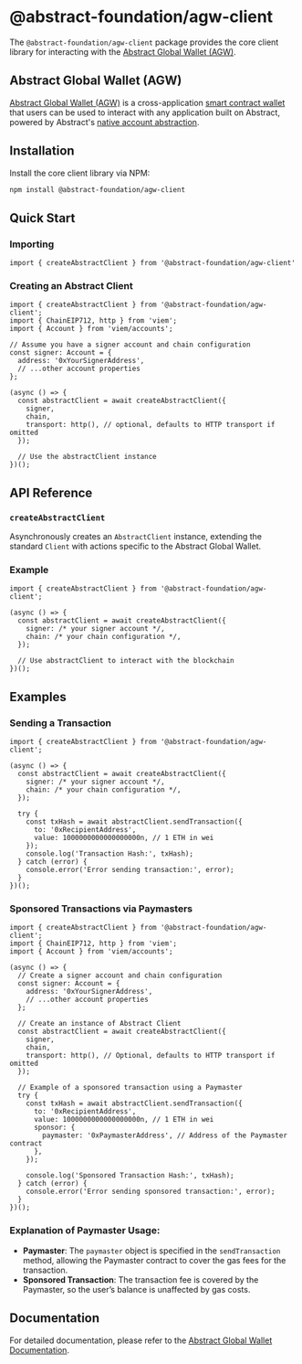 # @abstract-foundation/agw-client

The `@abstract-foundation/agw-client` package provides the core client library for interacting with the [Abstract Global Wallet (AGW)](https://docs.abs.xyz/overview).

## Abstract Global Wallet (AGW)

[Abstract Global Wallet (AGW)](https://docs.abs.xyz/overview) is a cross-application [smart contract wallet](https://docs.abs.xyz/how-abstract-works/native-account-abstraction/smart-contract-wallets) that users can be used to interact with any application built on Abstract, powered by Abstract's [native account abstraction](https://docs.abs.xyz/how-abstract-works/native-account-abstraction).


## Installation

Install the core client library via NPM:

```bash
npm install @abstract-foundation/agw-client
```

## Quick Start

### Importing

```tsx
import { createAbstractClient } from '@abstract-foundation/agw-client'
```

### Creating an Abstract Client

```tsx
import { createAbstractClient } from '@abstract-foundation/agw-client';
import { ChainEIP712, http } from 'viem';
import { Account } from 'viem/accounts';

// Assume you have a signer account and chain configuration
const signer: Account = {
  address: '0xYourSignerAddress',
  // ...other account properties
};

(async () => {
  const abstractClient = await createAbstractClient({
    signer,
    chain,
    transport: http(), // optional, defaults to HTTP transport if omitted
  });

  // Use the abstractClient instance
})();
```

## API Reference

### `createAbstractClient`

Asynchronously creates an `AbstractClient` instance, extending the standard `Client` with actions specific to the Abstract Global Wallet.

### Example

```tsx
import { createAbstractClient } from '@abstract-foundation/agw-client';

(async () => {
  const abstractClient = await createAbstractClient({
    signer: /* your signer account */,
    chain: /* your chain configuration */,
  });

  // Use abstractClient to interact with the blockchain
})();
```

## Examples

### Sending a Transaction

```tsx
import { createAbstractClient } from '@abstract-foundation/agw-client';

(async () => {
  const abstractClient = await createAbstractClient({
    signer: /* your signer account */,
    chain: /* your chain configuration */,
  });

  try {
    const txHash = await abstractClient.sendTransaction({
      to: '0xRecipientAddress',
      value: 1000000000000000000n, // 1 ETH in wei
    });
    console.log('Transaction Hash:', txHash);
  } catch (error) {
    console.error('Error sending transaction:', error);
  }
})();
```

### Sponsored Transactions via Paymasters

```tsx
import { createAbstractClient } from '@abstract-foundation/agw-client';
import { ChainEIP712, http } from 'viem';
import { Account } from 'viem/accounts';

(async () => {
  // Create a signer account and chain configuration
  const signer: Account = {
    address: '0xYourSignerAddress',
    // ...other account properties
  };

  // Create an instance of Abstract Client
  const abstractClient = await createAbstractClient({
    signer,
    chain,
    transport: http(), // Optional, defaults to HTTP transport if omitted
  });

  // Example of a sponsored transaction using a Paymaster
  try {
    const txHash = await abstractClient.sendTransaction({
      to: '0xRecipientAddress',
      value: 1000000000000000000n, // 1 ETH in wei
      sponsor: {
        paymaster: '0xPaymasterAddress', // Address of the Paymaster contract
      },
    });

    console.log('Sponsored Transaction Hash:', txHash);
  } catch (error) {
    console.error('Error sending sponsored transaction:', error);
  }
})();

```

### Explanation of Paymaster Usage:

- **Paymaster**: The `paymaster` object is specified in the `sendTransaction` method, allowing the Paymaster contract to cover the gas fees for the transaction.
- **Sponsored Transaction**: The transaction fee is covered by the Paymaster, so the user’s balance is unaffected by gas costs.

## Documentation

For detailed documentation, please refer to the [Abstract Global Wallet Documentation](https://docs.abs.xyz/how-abstract-works/abstract-global-wallet/overview).